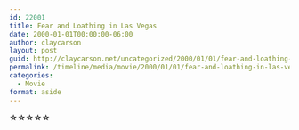 ```yaml
---
id: 22001
title: Fear and Loathing in Las Vegas
date: 2000-01-01T00:00:00-06:00
author: claycarson
layout: post
guid: http://claycarson.net/uncategorized/2000/01/01/fear-and-loathing-in-las-vegas/
permalink: /timeline/media/movie/2000/01/01/fear-and-loathing-in-las-vegas/
categories:
  - Movie
format: aside
---
```

<div class="media-details"></div>

<div class="media-creator"></div>

<div class="media-rating">☆☆☆☆☆</div>